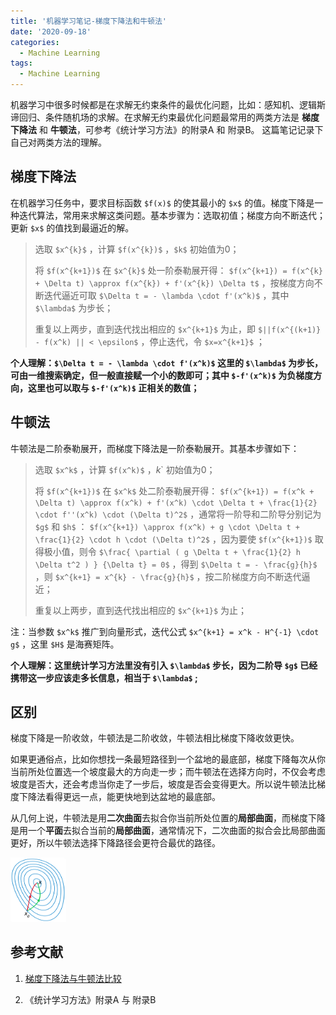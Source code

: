 ```yaml
---
title: '机器学习笔记-梯度下降法和牛顿法'
date: '2020-09-18'
categories:
  - Machine Learning
tags:
  - Machine Learning
---
```



机器学习中很多时候都是在求解无约束条件的最优化问题，比如：感知机、逻辑斯谛回归、条件随机场的求解。在求解无约束最优化问题最常用的两类方法是 **梯度下降法** 和 **牛顿法**，可参考《统计学习方法》的附录A 和 附录B。
这篇笔记记录下自己对两类方法的理解。
    
 

## 梯度下降法

在机器学习任务中，要求目标函数 `$f(x)$` 的使其最小的 `$x$` 的值。梯度下降是一种迭代算法，常用来求解这类问题。基本步骤为：选取初值；梯度方向不断迭代；更新 `$x$` 的值找到最逼近的解。

> 选取  `$x^{k}$` ，计算 `$f(x^{k})$` ，`$k$` 初始值为0；
>
> 将 `$f(x^{k+1})$` 在 `$x^{k}$` 处一阶泰勒展开得： `$f(x^{k+1}) = f(x^{k} + \Delta t) \approx f(x^{k}) + f'(x^{k}) \Delta t$`  ，按梯度方向不断迭代逼近可取 `$\Delta t = - \lambda \cdot f'(x^k)$` ，其中 `$\lambda$` 为步长；
>
> 重复以上两步，直到迭代找出相应的 `$x^{k+1}$` 为止，即 `$||f(x^{(k+1)} - f(x^k) || < \epsilon$` ，停止迭代，令 `$x=x^{k+1}$` ；

**个人理解：`$\Delta t = - \lambda \cdot f'(x^k)$` 这里的 `$\lambda$` 为步长，可由一维搜索确定，但一般直接赋一个小的数即可；其中 `$-f'(x^k)$` 为负梯度方向，这里也可以取与 `$-f'(x^k)$` 正相关的数值；**
  
  


## 牛顿法

牛顿法是二阶泰勒展开，而梯度下降法是一阶泰勒展开。其基本步骤如下：

> 选取 `$x^k$` ，计算 `$f(x^k)$` ，$k$` 初始值为0；
>
> 将 `$f(x^{k+1})$` 在 `$x^k$` 处二阶泰勒展开得： `$f(x^{k+1}) = f(x^k + \Delta t) \approx f(x^k) + f'(x^k) \cdot \Delta t + \frac{1}{2} \cdot f''(x^k) \cdot (\Delta t)^2$` ，通常将一阶导和二阶导分别记为 `$g$` 和 `$h$` ： `$f(x^{k+1}) \approx f(x^k) + g \cdot \Delta t + \frac{1}{2} \cdot h \cdot (\Delta t)^2$` ，因为要使 `$f(x^{k+1})$` 取得极小值，则令 `$\frac{ \partial ( g \Delta t + \frac{1}{2} h \Delta t^2 ) } {\Delta t} = 0$` ，得到 `$\Delta t = - \frac{g}{h}$` ，则 `$x^{k+1} = x^{k} - \frac{g}{h}$` ，按二阶梯度方向不断迭代逼近；
>
> 重复以上两步，直到迭代找出相应的 `$x^{k+1}$` 为止；

注：当参数 `$x^k$` 推广到向量形式，迭代公式 `$x^{k+1} = x^k - H^{-1} \cdot g$` ，这里 `$H$` 是海赛矩阵。

**个人理解：这里统计学习方法里没有引入 `$\lambda$` 步长，因为二阶导 `$g$` 已经携带这一步应该走多长信息，相当于 `$\lambda$` ;**
  
  
 

## 区别

梯度下降是一阶收敛，牛顿法是二阶收敛，牛顿法相比梯度下降收敛更快。

如果更通俗点，比如你想找一条最短路径到一个盆地的最底部，梯度下降每次从你当前所处位置选一个坡度最大的方向走一步；而牛顿法在选择方向时，不仅会考虑坡度是否大，还会考虑当你走了一步后，坡度是否会变得更大。所以说牛顿法比梯度下降法看得更远一点，能更快地到达盆地的最底部。

从几何上说，牛顿法是用**二次曲面**去拟合你当前所处位置的**局部曲面**，而梯度下降是用一个**平面**去拟合当前的**局部曲面**，通常情况下，二次曲面的拟合会比局部曲面更好，所以牛顿法选择下降路径会更符合最优的路径。

<img src="/images/20200918_01.png" alt="avatar" style="zoom:10%;" />
 
 


## 参考文献

1. [梯度下降法与牛顿法比较](https://zhuanlan.zhihu.com/p/38186912)

2. 《统计学习方法》附录A 与 附录B
